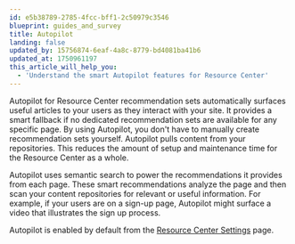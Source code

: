 ```yaml
---
id: e5b38789-2785-4fcc-bff1-2c50979c3546
blueprint: guides_and_survey
title: Autopilot
landing: false
updated_by: 15756874-6eaf-4a8c-8779-bd4081ba41b6
updated_at: 1750961197
this_article_will_help_you:
  - 'Understand the smart Autopilot features for Resource Center'
---
```

Autopilot for Resource Center recommendation sets automatically surfaces useful articles to your users as they interact with your site. It provides a smart fallback if no dedicated recommendation sets are available for any specific page. By using Autopilot, you don't have to manually create recommendation sets yourself. Autopilot pulls content from your repositories. This reduces the amount of setup and maintenance time for the Resource Center as a whole. 

Autopilot uses semantic search to power the recommendations it provides from each page. These smart recommendations analyze the page and then scan your content repositories for relevant or useful information. For example, if your users are on a sign-up page, Autopilot might surface a video that illustrates the sign up process. 

Autopilot is enabled by default from the [Resource Center Settings](/docs/guides-and-surveys/resource-center-settings) page.